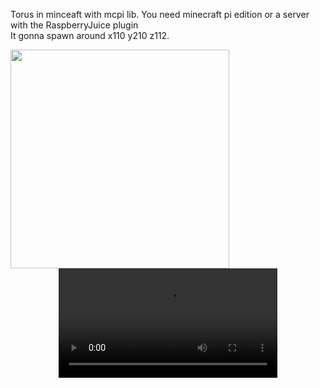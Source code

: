 Torus in minceaft with mcpi lib.
You need minecraft pi edition or a server with the RaspberryJuice plugin <br>
It gonna spawn around x110 y210 z112.
<div align="left">
  <img width="350"  src="https://user-images.githubusercontent.com/65507003/146224829-f7ddc454-0e87-41e9-880a-d9b5fe9e6fc2.png">
</div>


<div align="center">
  <video width="350"  src="https://user-images.githubusercontent.com/65507003/146229316-dd31fef1-2810-4f34-97f6-9d596a4ff41c.mp4">
</div>

